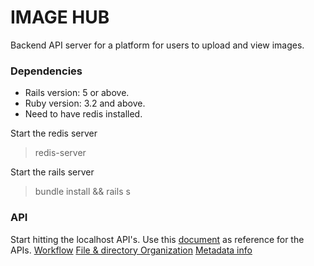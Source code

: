 # IMAGE HUB
Backend API server for a platform for users to upload and view images.

### Dependencies
* Rails version: 5 or above.
* Ruby version: 3.2 and above.
* Need to have redis installed.

Start the redis server
> redis-server

Start the rails server <br>
> bundle install && rails s

### API
Start hitting the localhost API's. Use this [document](https://paper.dropbox.com/doc/Image-Hub-acLA6QM8rSKxClCvdGeVB#:uid=048111515052061594061819&h2=API-Schema) as reference for the APIs.
[Workflow](https://paper.dropbox.com/doc/Image-Hub-acLA6QM8rSKxClCvdGeVB#:uid=943311250246298261332243&h2=Workflow)
[File & directory Organization](https://paper.dropbox.com/doc/Image-Hub-acLA6QM8rSKxClCvdGeVB#:uid=668924578316839532876438&h2=File-Organization)
[Metadata info](https://paper.dropbox.com/doc/Image-Hub-acLA6QM8rSKxClCvdGeVB#:uid=372950368516147324788196&h2=Metadata)